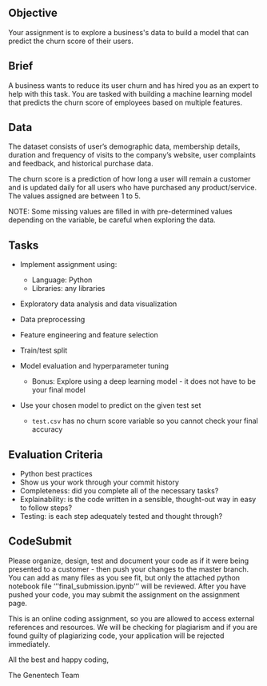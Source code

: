 ## Objective
Your assignment is to explore a business's data to build a model that can predict the churn score of their users.

## Brief
A business wants to reduce its user churn and has hired you as an expert to help with this task. You are tasked with building a machine learning model that predicts the churn score of employees based on multiple features.

## Data
The dataset consists of user’s demographic data, membership details, duration and frequency of visits to the company’s website, user complaints and feedback, and historical purchase data.

The churn score is a prediction of how long a user will remain a customer and is updated daily for all users who have purchased any product/service. The values assigned are between 1 to 5.

NOTE: Some missing values are filled in with pre-determined values depending on the variable, be careful when exploring the data.

## Tasks
* Implement assignment using:
  * Language: Python
  * Libraries: any libraries

* Exploratory data analysis and data visualization
* Data preprocessing
* Feature engineering and feature selection
* Train/test split
* Model evaluation and hyperparameter tuning
  * Bonus: Explore using a deep learning model - it does not have to be your final model
* Use your chosen model to predict on the given test set
  * ```test.csv``` has no churn score variable so you cannot check your final accuracy

## Evaluation Criteria
* Python best practices
* Show us your work through your commit history
* Completeness: did you complete all of the necessary tasks?
* Explainability: is the code written in a sensible, thought-out way in easy to follow steps?
* Testing: is each step adequately tested and thought through?

## CodeSubmit
Please organize, design, test and document your code as if it were being presented to a customer - then push your changes to the master branch. You can add as many files as you see fit, but only the attached python notebook file ‘’’final_submission.ipynb’’’ will be reviewed. After you have pushed your code, you may submit the assignment on the assignment page.

This is an online coding assignment, so you are allowed to access external references and resources. We will be checking for plagiarism and if you are found guilty of plagiarizing code, your application will be rejected immediately.

All the best and happy coding,

The Genentech Team
